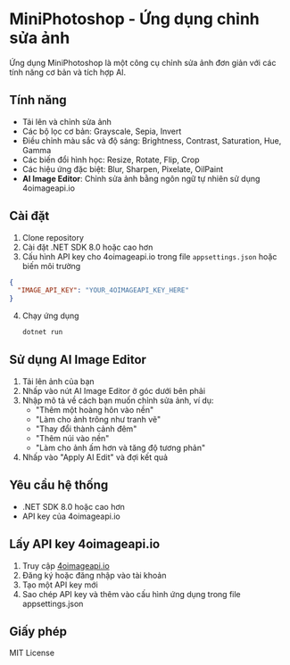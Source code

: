 # MiniPhotoshop - Ứng dụng chỉnh sửa ảnh

Ứng dụng MiniPhotoshop là một công cụ chỉnh sửa ảnh đơn giản với các tính năng cơ bản và tích hợp AI.

## Tính năng

- Tải lên và chỉnh sửa ảnh
- Các bộ lọc cơ bản: Grayscale, Sepia, Invert
- Điều chỉnh màu sắc và độ sáng: Brightness, Contrast, Saturation, Hue, Gamma
- Các biến đổi hình học: Resize, Rotate, Flip, Crop
- Các hiệu ứng đặc biệt: Blur, Sharpen, Pixelate, OilPaint
- **AI Image Editor**: Chỉnh sửa ảnh bằng ngôn ngữ tự nhiên sử dụng 4oimageapi.io

## Cài đặt

1. Clone repository
2. Cài đặt .NET SDK 8.0 hoặc cao hơn
3. Cấu hình API key cho 4oimageapi.io trong file `appsettings.json` hoặc biến môi trường

```json
{
  "IMAGE_API_KEY": "YOUR_4OIMAGEAPI_KEY_HERE"
}
```

4. Chạy ứng dụng
   ```bash
   dotnet run
   ```

## Sử dụng AI Image Editor

1. Tải lên ảnh của bạn
2. Nhấp vào nút AI Image Editor ở góc dưới bên phải
3. Nhập mô tả về cách bạn muốn chỉnh sửa ảnh, ví dụ:
   - "Thêm một hoàng hôn vào nền"
   - "Làm cho ảnh trông như tranh vẽ"
   - "Thay đổi thành cảnh đêm"
   - "Thêm núi vào nền"
   - "Làm cho ảnh ấm hơn và tăng độ tương phản"
4. Nhấp vào "Apply AI Edit" và đợi kết quả

## Yêu cầu hệ thống

- .NET SDK 8.0 hoặc cao hơn
- API key của 4oimageapi.io

## Lấy API key 4oimageapi.io

1. Truy cập [4oimageapi.io](https://4oimageapi.io/vi/api-key)
2. Đăng ký hoặc đăng nhập vào tài khoản
3. Tạo một API key mới
4. Sao chép API key và thêm vào cấu hình ứng dụng trong file appsettings.json

## Giấy phép

MIT License 